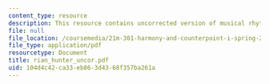 ```yaml
---
content_type: resource
description: This resource contains uncorrected version of musical rhythm.
file: null
file_location: /coursemedia/21m-301-harmony-and-counterpoint-i-spring-2005/104d4c42ca33eb863d4368f357ba261a_rian_hunter_uncor.pdf
file_type: application/pdf
resourcetype: Document
title: rian_hunter_uncor.pdf
uid: 104d4c42-ca33-eb86-3d43-68f357ba261a
---
```

